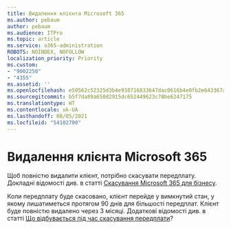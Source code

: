 ```yaml
---
title: Видалення клієнта Microsoft 365
ms.author: pebaum
author: pebaum
ms.audience: ITPro
ms.topic: article
ms.service: o365-administration
ROBOTS: NOINDEX, NOFOLLOW
localization_priority: Priority
ms.custom:
- "9002250"
- "4355"
ms.assetid: ''
ms.openlocfilehash: e50562c52325d3b4e938716833647dac0616b4e0fb2e643367a697e13f0b9ab2
ms.sourcegitcommit: b5f7da89a650d2915dc652449623c78be6247175
ms.translationtype: HT
ms.contentlocale: uk-UA
ms.lasthandoff: 08/05/2021
ms.locfileid: "54102700"
---
```

# <a name="delete-microsoft-365-tenant"></a>Видалення клієнта Microsoft 365

Щоб повністю видалити клієнт, потрібно скасувати передплату. Докладні відомості див. в статті [Скасування Microsoft 365 для бізнесу](https://docs.microsoft.com/microsoft-365/commerce/subscriptions/cancel-your-subscription?view=o365-worldwide). 
 
Коли передплату буде скасовано, клієнт перейде у вимкнутий стан, у якому лишатиметься протягом 90 днів для більшості передплат. Клієнт буде повністю видалено через 3 місяці. Додаткові відомості див. в статті [Що відбувається під час скасування передплати](https://docs.microsoft.com/microsoft-365/commerce/subscriptions/cancel-your-subscription?view=o365-worldwide#what-happens-when-you-cancel-a-subscription)?
